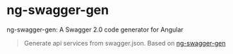 # ng-swagger-gen

ng-swagger-gen: A Swagger 2.0 code generator for Angular

> Generate api services from swagger.json. Based on [ng-swagger-gen](https://github.com/cyclosproject/ng-swagger-gen)
